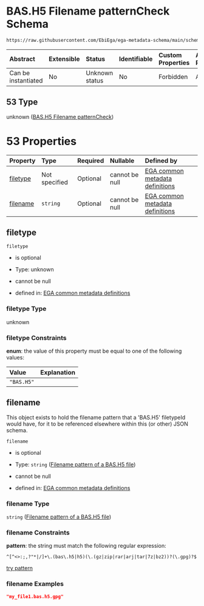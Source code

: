 # BAS.H5 Filename patternCheck Schema

```txt
https://raw.githubusercontent.com/EbiEga/ega-metadata-schema/main/schemas/EGA.common-definitions.json#/$defs/filenameFiletypePatternCheck/anyOf/53
```



| Abstract            | Extensible | Status         | Identifiable | Custom Properties | Additional Properties | Access Restrictions | Defined In                                                                                           |
| :------------------ | :--------- | :------------- | :----------- | :---------------- | :-------------------- | :------------------ | :--------------------------------------------------------------------------------------------------- |
| Can be instantiated | No         | Unknown status | No           | Forbidden         | Allowed               | none                | [EGA.common-definitions.json\*](../../../schemas/EGA.common-definitions.json "open original schema") |

## 53 Type

unknown ([BAS.H5 Filename patternCheck](ega-4-defs-check-filetype-checks-based-on-its-filename-anyof-bash5-filename-patterncheck.md))

# 53 Properties

| Property              | Type          | Required | Nullable       | Defined by                                                                                                                                                                                                                                                                                                                                          |
| :-------------------- | :------------ | :------- | :------------- | :-------------------------------------------------------------------------------------------------------------------------------------------------------------------------------------------------------------------------------------------------------------------------------------------------------------------------------------------------- |
| [filetype](#filetype) | Not specified | Optional | cannot be null | [EGA common metadata definitions](ega-4-defs-check-filetype-checks-based-on-its-filename-anyof-bash5-filename-patterncheck-properties-filetype.md "https://raw.githubusercontent.com/EbiEga/ega-metadata-schema/main/schemas/EGA.common-definitions.json#/$defs/filenameFiletypePatternCheck/anyOf/53/properties/filetype")                         |
| [filename](#filename) | `string`      | Optional | cannot be null | [EGA common metadata definitions](ega-4-defs-check-filetype-checks-based-on-its-filename-anyof-bash5-filename-patterncheck-properties-filename-pattern-of-a-bash5-file.md "https://raw.githubusercontent.com/EbiEga/ega-metadata-schema/main/schemas/EGA.common-definitions.json#/$defs/filenameFiletypePatternCheck/anyOf/53/properties/filename") |

## filetype



`filetype`

* is optional

* Type: unknown

* cannot be null

* defined in: [EGA common metadata definitions](ega-4-defs-check-filetype-checks-based-on-its-filename-anyof-bash5-filename-patterncheck-properties-filetype.md "https://raw.githubusercontent.com/EbiEga/ega-metadata-schema/main/schemas/EGA.common-definitions.json#/$defs/filenameFiletypePatternCheck/anyOf/53/properties/filetype")

### filetype Type

unknown

### filetype Constraints

**enum**: the value of this property must be equal to one of the following values:

| Value      | Explanation |
| :--------- | :---------- |
| `"BAS.H5"` |             |

## filename

This object exists to hold the filename pattern that a 'BAS.H5' filetypeId would have, for it to be referenced elsewhere within this (or other) JSON schema.

`filename`

* is optional

* Type: `string` ([Filename pattern of a BAS.H5 file](ega-4-defs-check-filetype-checks-based-on-its-filename-anyof-bash5-filename-patterncheck-properties-filename-pattern-of-a-bash5-file.md))

* cannot be null

* defined in: [EGA common metadata definitions](ega-4-defs-check-filetype-checks-based-on-its-filename-anyof-bash5-filename-patterncheck-properties-filename-pattern-of-a-bash5-file.md "https://raw.githubusercontent.com/EbiEga/ega-metadata-schema/main/schemas/EGA.common-definitions.json#/$defs/filenameFiletypePatternCheck/anyOf/53/properties/filename")

### filename Type

`string` ([Filename pattern of a BAS.H5 file](ega-4-defs-check-filetype-checks-based-on-its-filename-anyof-bash5-filename-patterncheck-properties-filename-pattern-of-a-bash5-file.md))

### filename Constraints

**pattern**: the string must match the following regular expression:&#x20;

```regexp
^[^<>:;,?"*|/]+\.(bas\.h5|h5)(\.(gz|zip|rar|arj|tar|7z|bz2))?(\.gpg)?$
```

[try pattern](https://regexr.com/?expression=%5E%5B%5E%3C%3E%3A%3B%2C%3F%22*%7C%2F%5D%2B%5C.\(bas%5C.h5%7Ch5\)\(%5C.\(gz%7Czip%7Crar%7Carj%7Ctar%7C7z%7Cbz2\)\)%3F\(%5C.gpg\)%3F%24 "try regular expression with regexr.com")

### filename Examples

```json
"my_file1.bas.h5.gpg"
```
